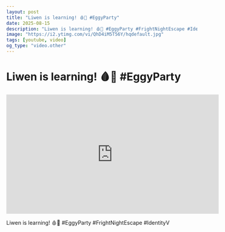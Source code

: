 ```yaml
---
layout: post
title: "Liwen is learning! 🩸🦇 #EggyParty"
date: 2025-08-15
description: "Liwen is learning! 🩸🦇 #EggyParty #FrightNightEscape #IdentityV"
image: "https://i2.ytimg.com/vi/QhD4iM5T56Y/hqdefault.jpg"
tags: [youtube, video]
og_type: "video.other"
---
```


<script type="application/ld+json">
{
  "@context": "http://schema.org",
  "@type": "VideoObject",
  "name": "Liwen is learning! \ud83e\ude78\ud83e\udd87 #EggyParty",
  "description": "Liwen is learning! \ud83e\ude78\ud83e\udd87 #EggyParty #FrightNightEscape #IdentityV",
  "thumbnailUrl": "https://i2.ytimg.com/vi/QhD4iM5T56Y/hqdefault.jpg",
  "uploadDate": "2025-08-15T09:00:42",
  "embedUrl": "https://www.youtube.com/embed/QhD4iM5T56Y",
  "publisher": {
    "@type": "Person",
    "name": "Celo Zaga"
  },
  "mainEntityOfPage": {
    "@type": "WebPage",
    "@id": "https://celozaga.github.io/2025/08/15/liwen-is-learning!-\ud83e\ude78\ud83e\udd87-#eggyparty-QhD4iM5T56Y.html"
  },
  "duration": "PT0M0S"
}
</script>

<script type="application/ld+json">
{
  "@context": "http://schema.org",
  "@type": "BlogPosting",
  "headline": "Liwen is learning! \ud83e\ude78\ud83e\udd87 #EggyParty",
  "image": "https://i2.ytimg.com/vi/QhD4iM5T56Y/hqdefault.jpg",
  "publisher": {
    "@type": "Person",
    "name": "Celo Zaga"
  },
  "url": "https://celozaga.github.io/2025/08/15/liwen-is-learning!-\ud83e\ude78\ud83e\udd87-#eggyparty-QhD4iM5T56Y.html",
  "datePublished": "2025-08-15T09:00:42",
  "dateCreated": "2025-08-15T09:00:42",
  "dateModified": "2025-08-15T09:00:42",
  "description": "Liwen is learning! \ud83e\ude78\ud83e\udd87 #EggyParty #FrightNightEscape #IdentityV",
  "author": {
    "@type": "Person",
    "name": "Celo Zaga"
  },
  "mainEntityOfPage": {
    "@type": "WebPage",
    "@id": "https://celozaga.github.io/2025/08/15/liwen-is-learning!-\ud83e\ude78\ud83e\udd87-#eggyparty-QhD4iM5T56Y.html"
  }
}
</script>

<h1 class="youtube-post-title">Liwen is learning! 🩸🦇 #EggyParty</h1>

<iframe width="560" height="315" src="https://www.youtube.com/embed/QhD4iM5T56Y" class="youtube-post-embed" frameborder="0" allowfullscreen></iframe>

<p class="youtube-post-description">Liwen is learning! 🩸🦇 #EggyParty #FrightNightEscape #IdentityV</p>
